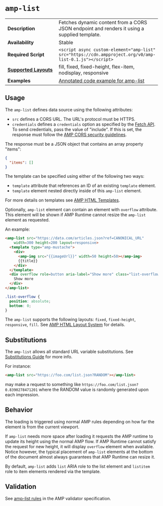 <!---
Copyright 2015 The AMP HTML Authors. All Rights Reserved.

Licensed under the Apache License, Version 2.0 (the "License");
you may not use this file except in compliance with the License.
You may obtain a copy of the License at

      http://www.apache.org/licenses/LICENSE-2.0

Unless required by applicable law or agreed to in writing, software
distributed under the License is distributed on an "AS-IS" BASIS,
WITHOUT WARRANTIES OR CONDITIONS OF ANY KIND, either express or implied.
See the License for the specific language governing permissions and
limitations under the License.
-->

# <a name="amp-list"></a> `amp-list`

<table>
  <tr>
    <td width="40%"><strong>Description</strong></td>
    <td>Fetches dynamic content from a CORS JSON endpoint and renders it
using a supplied template.</td>
  </tr>
  <tr>
    <td width="40%"><strong>Availability</strong></td>
    <td>Stable</td>
  </tr>
  <tr>
    <td width="40%"><strong>Required Script</strong></td>
    <td><code>&lt;script async custom-element="amp-list" src="https://cdn.ampproject.org/v0/amp-list-0.1.js">&lt;/script></code></td>
  </tr>
  <tr>
    <td class="col-fourty"><strong><a href="https://www.ampproject.org/docs/guides/responsive/control_layout.html">Supported Layouts</a></strong></td>
    <td>fill, fixed, fixed-height, flex-item, nodisplay, responsive</td>
  </tr>
  <tr>
    <td width="40%"><strong>Examples</strong></td>
    <td><a href="https://ampbyexample.com/components/amp-list/">Annotated code example for amp-list</a></td>
  </tr>
</table>

## Usage

The `amp-list` defines data source using the following attributes:

- `src` defines a CORS URL. The URL's protocol must be HTTPS.
- `credentials` defines a `credentials` option as specified by the
[Fetch API](https://fetch.spec.whatwg.org/). To send credentials, pass the
value of "include". If this is set, the response must follow the [AMP CORS security guidelines](../../spec/amp-cors-requests.md).

The response must be a JSON object that contains an array property "items":
```json
{
  "items": []
}
```

The template can be specified using either of the following two ways:

- `template` attribute that references an ID of an existing `template` element.
- `template` element nested directly inside of this `amp-list` element.

For more details on templates see [AMP HTML Templates](../../spec/amp-html-templates.md).

Optionally, `amp-list` element can contain an element with `overflow` attribute. This
element will be shown if AMP Runtime cannot resize the `amp-list` element as requested.

An example:
```html
<amp-list src="https://data.com/articles.json?ref=CANONICAL_URL"
    width=300 height=200 layout=responsive>
  <template type="amp-mustache">
    <div>
      <amp-img src="{{imageUrl}}" width=50 height=50></amp-img>
      {{title}}
    </div>
  </template>
  <div overflow role=button aria-label="Show more" class="list-overflow">
    Show more
  </div>
</amp-list>
```

```css
.list-overflow {
  position: absolute;
  bottom: 0;
}
```

The `amp-list` supports the following layouts: `fixed`, `fixed-height`,
`responsive`, `fill`. See [AMP HTML Layout System](../../spec/amp-html-layout.md)
for details.

## Substitutions

The `amp-list` allows all standard URL variable substitutions.
See [Substitutions Guide](../../spec/amp-var-substitutions.md) for more info.

For instance:
```html
<amp-list src="https://foo.com/list.json?RANDOM"></amp-list>
```
may make a request to something like `https://foo.com/list.json?0.8390278471201` where the RANDOM value is randomly generated upon each impression.

## Behavior

The loading is triggered using normal AMP rules depending on how far the element is from
the current viewport.

If `amp-list` needs more space after loading it requests the AMP runtime to update its
height using the normal AMP flow. If AMP Runtime cannot satisfy the request for new
height, it will display `overflow` element when available. Notice however, the typical
placement of `amp-list` elements at the bottom of the document almost always guarantees
that AMP Runtime can resize it.

By default, `amp-list` adds `list` ARIA role to the list element and `listitem` role to item
elements rendered via the template.

## Validation

See [amp-list rules](https://github.com/ampproject/amphtml/blob/master/extensions/amp-list/0.1/validator-amp-list.protoascii) in the AMP validator specification.
